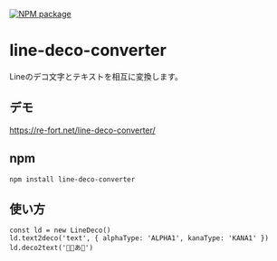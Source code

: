 [![NPM package](https://badge.fury.io/js/line-deco-converter.svg)](https://www.npmjs.com/package/line-deco-converter)

line-deco-converter
======================

Lineのデコ文字とテキストを相互に変換します。

## デモ
https://re-fort.net/line-deco-converter/

## npm
```
npm install line-deco-converter
```

## 使い方
```
const ld = new LineDeco()
ld.text2deco('text', { alphaType: 'ALPHA1', kanaType: 'KANA1' })
ld.deco2text('􂨁􀄁あ􏿿')
```
